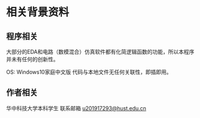 # 相关背景资料
## 程序相关
大部分的EDA和电路（数模混合）仿真软件都有化简逻辑函数的功能，所以本程序并未有任何的创新性。

OS: Windows10家庭中文版
代码与本地文件无任何关联性，即插即用。
## 作者相关
华中科技大学本科学生
联系邮箱 u201917293@hust.edu.cn
